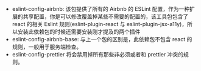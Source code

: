 - eslint-config-airbnb: 该包提供了所有的 Airbnb 的 ESLint 配置，作为一种扩展的共享配置，你是可以修改覆盖掉某些不需要的配置的，该工具包包含了 react 的相关 Eslint 规则(eslint-plugin-react 与 eslint-plugin-jsx-a11y)，所以安装此依赖包的时候还需要安装刚才提及的两个插件
- eslint-config-airbnb-base: 与上一个包的区别是，此依赖包不包含 react 的规则，一般用于服务端检查。
- eslint-config-prettier 将会禁用掉所有那些非必须或者和 prettier 冲突的规则。
